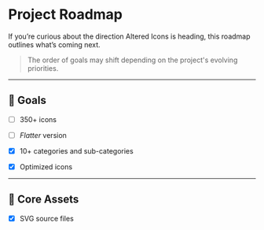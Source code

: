 # Project Roadmap

If you’re curious about the direction Altered Icons is heading, this roadmap outlines what’s coming next.

> The order of goals may shift depending on the project's evolving priorities.


---

## 🎯 Goals

+ [ ] 350+ icons

+ [ ] *Flatter* version

+ [x] 10+ categories and sub-categories

+ [x] Optimized icons

<!-- + [ ] Filled style version -->

---

<!--
## 📦 Supporting Material


+ [ ] npm package

+ [ ] WebFont support

+ [ ] Figma Community material

<!-- + [ ] Tree Shaking support -->

<!-- + [ ] React package -->

<!-- + [ ] Static (vanilla) -->

<!-- + [ ] C integration -->

<!-- + [ ] Website -->

<!-- + [ ] Design Software's assets --

-->



## 📌 Core Assets

+ [x] SVG source files
